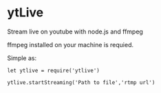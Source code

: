 # ytLive
Stream live on youtube with node.js and ffmpeg

ffmpeg installed on your machine is requied.

Simple as:
  ```
  let ytlive = require('ytlive')
  
  ytlive.startStreaming('Path to file','rtmp url')
  ```
